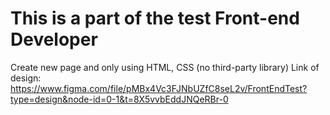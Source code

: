 # This is a part of the test Front-end Developer
Create new page and only using HTML, CSS (no third-party library)
Link of design: https://www.figma.com/file/pMBx4Vc3FJNbUZfC8seL2v/FrontEndTest?type=design&node-id=0-1&t=8X5vvbEddJNQeRBr-0

